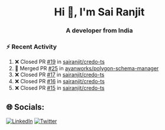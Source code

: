 <h1 align="center">Hi 👋, I'm Sai Ranjit</h1>
<h3 align="center">A developer from India</h3>

### :zap: Recent Activity

<!--START_SECTION:activity-->
1. ❌ Closed PR [#19](https://github.com/sairanjit/credo-ts/pull/19) in [sairanjit/credo-ts](https://github.com/sairanjit/credo-ts)
2. 🎉 Merged PR [#25](https://github.com/ayanworks/polygon-schema-manager/pull/25) in [ayanworks/polygon-schema-manager](https://github.com/ayanworks/polygon-schema-manager)
3. ❌ Closed PR [#17](https://github.com/sairanjit/credo-ts/pull/17) in [sairanjit/credo-ts](https://github.com/sairanjit/credo-ts)
4. ❌ Closed PR [#16](https://github.com/sairanjit/credo-ts/pull/16) in [sairanjit/credo-ts](https://github.com/sairanjit/credo-ts)
5. ❌ Closed PR [#15](https://github.com/sairanjit/credo-ts/pull/15) in [sairanjit/credo-ts](https://github.com/sairanjit/credo-ts)
<!--END_SECTION:activity-->

## 🌐 Socials:
[![LinkedIn](https://img.shields.io/badge/LinkedIn-%230077B5.svg?logo=linkedin&logoColor=white)](https://linkedin.com/in/sairanjit) [![Twitter](https://img.shields.io/badge/Twitter-%231DA1F2.svg?logo=Twitter&logoColor=white)](https://twitter.com/sairanjit_) 

